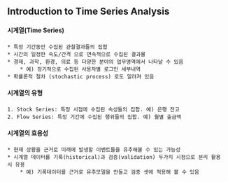 ## Introduction to Time Series Analysis

#### 시계열(Time Series)
    * 특정 기간동안 수집된 관찰결과들의 집합
    * 시간의 일정한 속도/간격 으로 연속적으로 수집된 결과물
    * 경제, 과학, 환경, 의료 등 다양한 분야의 업무영역에서 나타날 수 있음
        * 예) 정기적으로 수집된 사용자별 로그인 세부내역
    * 확률론적 절차 (stochastic process) 로도 알려져 있음
        
#### 시계열의 유형
    1. Stock Series: 특정 시점에 수집된 속성들의 집합. 예) 은행 잔고
    2. Flow Series: 특정 기간에 수집된 행위들의 집합. 예) 월별 출금액
    
#### 시계열의 효용성
    * 현재 상황을 근거로 미래에 발생할 이벤트들을 유추해볼 수 있는 가능성
    * 시계열 데이터를 기록(historical)과 검증(validation) 두가지 시점으로 분리 활용 시 유용
        * 예) 기록데이터를 근거로 유추모델을 만들고 검증 셋에 적용해 볼 수 있음